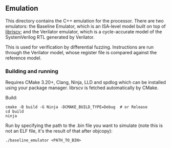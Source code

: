 ## Emulation
This directory contains the C++ emulation for the processor. There are two emulators: the Baseline Emulator,
which is an ISA-level model built on top of [libriscv](https://github.com/fwsGonzo/libriscv); and the
Verilator emulator, which is a cycle-accurate model of the SystemVerilog RTL generated by Verilator.

This is used for verification by differential fuzzing. Instructions are run through the Verilator model, whose
register file is compared against the reference model.

### Building and running
Requires CMake 3.20+, Clang, Ninja, LLD and spdlog which can be installed using your package manager.
librscv is fetched automatically by CMake.

Build:

```
cmake -B build -G Ninja -DCMAKE_BUILD_TYPE=Debug  # or Release
cd build
ninja
```

Run by specifying the path to the .bin file you want to simulate (note this is not an ELF file, it's the
result of that after objcopy):

```
./baseline_emulator <PATH_TO_BIN>
```
